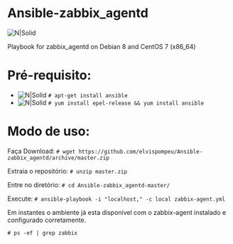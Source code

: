 # Ansible-zabbix_agentd

![N|Solid](http://www.linuxsysadmin.com.br/wp-content/uploads/2015/08/cropped-linuxsysadmin2.png)

Playbook for zabbix_agentd on Debian 8 and CentOS 7 (x86_64)

# Pré-requisito:

  - ![N|Solid](http://www.linuxsysadmin.com.br/wp-content/uploads/2015/08/debian.png) ```# apt-get install ansible```
  - ![N|Solid](http://www.linuxsysadmin.com.br/wp-content/uploads/2016/07/centos.png) ```# yum install epel-release && yum install ansible```

# Modo de uso:

Faça Download:
```# wget https://github.com/elvispompeu/Ansible-zabbix_agentd/archive/master.zip```

Extraia o repositório:
```# unzip master.zip```

Entre no diretório:
```# cd Ansible-zabbix_agentd-master/```

Execute:
 ```# ansible-playbook -i "localhost," -c local zabbix-agent.yml```

Em instantes o ambiente já esta disponível com o zabbix-agent instalado e configurado corretamente.

```# ps -ef | grep zabbix```
